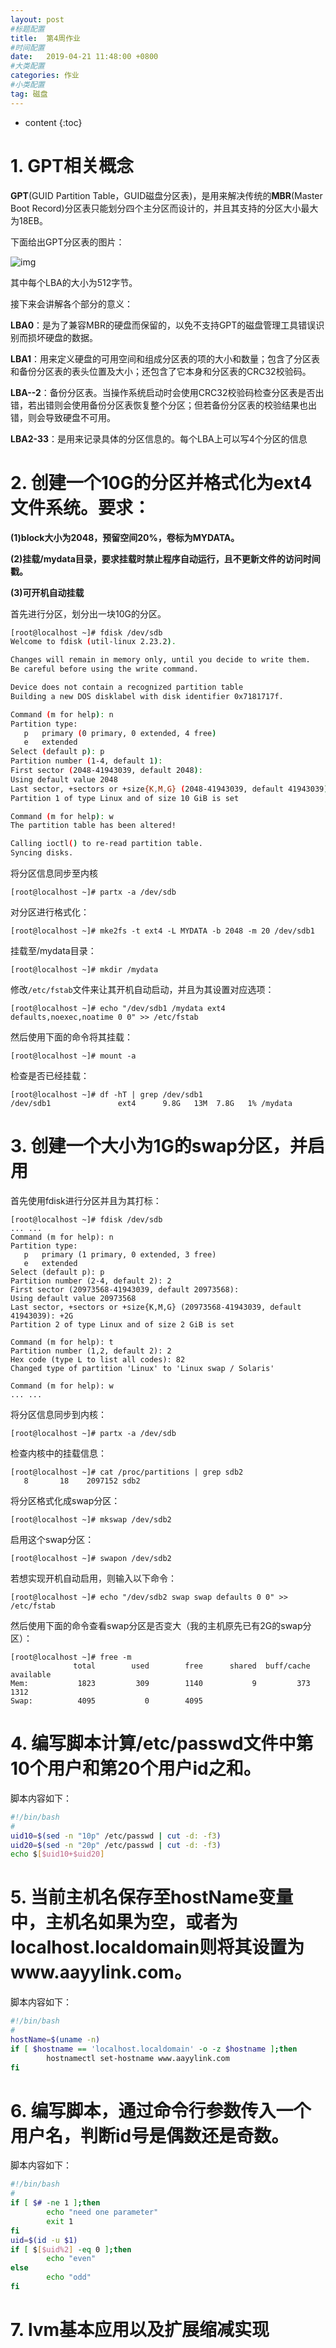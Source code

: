 ```yaml
---
layout: post
#标题配置
title:  第4周作业
#时间配置
date:   2019-04-21 11:48:00 +0800
#大类配置
categories: 作业
#小类配置
tag: 磁盘
---
```


* content
{:toc}



# 1.  GPT相关概念

**GPT**(GUID Partition Table，GUID磁盘分区表)，是用来解决传统的**MBR**(Master Boot Record)分区表只能划分四个主分区而设计的，并且其支持的分区大小最大为18EB。

下面给出GPT分区表的图片：

![img](https://gss3.bdstatic.com/-Po3dSag_xI4khGkpoWK1HF6hhy/baike/c0%3Dbaike80%2C5%2C5%2C80%2C26/sign=89579f3b82d4b31ce4319ce9e6bf4c1a/8c1001e93901213f7bb4caa45de736d12e2e95c7.jpg)

其中每个LBA的大小为512字节。

接下来会讲解各个部分的意义：

**LBA0**：是为了兼容MBR的硬盘而保留的，以免不支持GPT的磁盘管理工具错误识别而损坏硬盘的数据。

**LBA1**：用来定义硬盘的可用空间和组成分区表的项的大小和数量；包含了分区表和备份分区表的表头位置及大小；还包含了它本身和分区表的CRC32校验码。

**LBA--2**：备份分区表。当操作系统启动时会使用CRC32校验码检查分区表是否出错，若出错则会使用备份分区表恢复整个分区；但若备份分区表的校验结果也出错，则会导致硬盘不可用。

**LBA2-33**：是用来记录具体的分区信息的。每个LBA上可以写4个分区的信息



# 2.  创建一个10G的分区并格式化为ext4文件系统。要求：

**(1)block大小为2048，预留空间20%，卷标为MYDATA。**

**(2)挂载/mydata目录，要求挂载时禁止程序自动运行，且不更新文件的访问时间戳。**

**(3)可开机自动挂载**



首先进行分区，划分出一块10G的分区。

```bash
[root@localhost ~]# fdisk /dev/sdb
Welcome to fdisk (util-linux 2.23.2).

Changes will remain in memory only, until you decide to write them.
Be careful before using the write command.

Device does not contain a recognized partition table
Building a new DOS disklabel with disk identifier 0x7181717f.

Command (m for help): n
Partition type:
   p   primary (0 primary, 0 extended, 4 free)
   e   extended
Select (default p): p
Partition number (1-4, default 1): 
First sector (2048-41943039, default 2048): 
Using default value 2048
Last sector, +sectors or +size{K,M,G} (2048-41943039, default 41943039): +10G
Partition 1 of type Linux and of size 10 GiB is set

Command (m for help): w
The partition table has been altered!

Calling ioctl() to re-read partition table.
Syncing disks.
```

将分区信息同步至内核

```shell
[root@localhost ~]# partx -a /dev/sdb
```

对分区进行格式化：

 ```shell
[root@localhost ~]# mke2fs -t ext4 -L MYDATA -b 2048 -m 20 /dev/sdb1
 ```

挂载至/mydata目录：

```shell
[root@localhost ~]# mkdir /mydata
```

修改`/etc/fstab`文件来让其开机自动启动，并且为其设置对应选项：

```shell
[root@localhost ~]# echo "/dev/sdb1 /mydata ext4 defaults,noexec,noatime 0 0" >> /etc/fstab
```

然后使用下面的命令将其挂载：

```shell
[root@localhost ~]# mount -a
```

检查是否已经挂载：

```shell
[root@localhost ~]# df -hT | grep /dev/sdb1
/dev/sdb1               ext4      9.8G   13M  7.8G   1% /mydata
```



# 3.  创建一个大小为1G的swap分区，并启用

首先使用fdisk进行分区并且为其打标：

```shell
[root@localhost ~]# fdisk /dev/sdb
... ...
Command (m for help): n
Partition type:
   p   primary (1 primary, 0 extended, 3 free)
   e   extended
Select (default p): p
Partition number (2-4, default 2): 2
First sector (20973568-41943039, default 20973568): 
Using default value 20973568
Last sector, +sectors or +size{K,M,G} (20973568-41943039, default 41943039): +2G
Partition 2 of type Linux and of size 2 GiB is set

Command (m for help): t
Partition number (1,2, default 2): 2
Hex code (type L to list all codes): 82
Changed type of partition 'Linux' to 'Linux swap / Solaris'

Command (m for help): w
... ...
```

将分区信息同步到内核：

```shell
[root@localhost ~]# partx -a /dev/sdb
```

检查内核中的挂载信息：

```shell
[root@localhost ~]# cat /proc/partitions | grep sdb2
   8       18    2097152 sdb2
```

将分区格式化成swap分区：

```shell
[root@localhost ~]# mkswap /dev/sdb2
```

启用这个swap分区：

```shells
[root@localhost ~]# swapon /dev/sdb2
```

若想实现开机自动启用，则输入以下命令：

```shell
[root@localhost ~]# echo "/dev/sdb2 swap swap defaults 0 0" >> /etc/fstab 
```

然后使用下面的命令查看swap分区是否变大（我的主机原先已有2G的swap分区）：

```shell
[root@localhost ~]# free -m
              total        used        free      shared  buff/cache   available
Mem:           1823         309        1140           9         373        1312
Swap:          4095           0        4095
```



# 4.  编写脚本计算/etc/passwd文件中第10个用户和第20个用户id之和。

脚本内容如下：

```bash
#!/bin/bash
#
uid10=$(sed -n "10p" /etc/passwd | cut -d: -f3)
uid20=$(sed -n "20p" /etc/passwd | cut -d: -f3)
echo $[$uid10+$uid20]
```



# 5.  当前主机名保存至hostName变量中，主机名如果为空，或者为localhost.localdomain则将其设置为www.aayylink.com。

脚本内容如下：

```bash
#!/bin/bash
#
hostName=$(uname -n)
if [ $hostname == 'localhost.localdomain' -o -z $hostname ];then
        hostnamectl set-hostname www.aayylink.com
fi
```



# 6.  编写脚本，通过命令行参数传入一个用户名，判断id号是偶数还是奇数。

脚本内容如下：

```bash
#!/bin/bash
#
if [ $# -ne 1 ];then
        echo "need one parameter"
        exit 1
fi
uid=$(id -u $1)
if [ $[$uid%2] -eq 0 ];then
        echo "even"
else
        echo "odd" 
fi
```



# 7.  lvm基本应用以及扩展缩减实现

